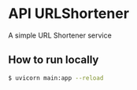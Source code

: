 # API URLShortener

A simple URL Shortener service

## How to run locally
```bash
$ uvicorn main:app --reload
```
